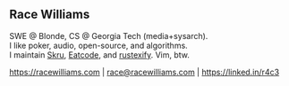 ## Race Williams

SWE @ Blonde, CS @ Georgia Tech (media+sysarch).\
I like poker, audio, open-source, and algorithms.\
I maintain [Skru](https://github.com/skrusenti/skru), [Eatcode](https://github.com/p0p-vst3), and [rustexify](https://github.com/r4c3/rustexify). Vim, btw.

https://racewilliams.com | race@racewilliams.com | https://linked.in/r4c3
